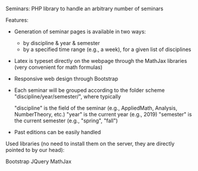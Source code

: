 Seminars: PHP library to handle an arbitrary number of seminars

Features:

- Generation of seminar pages is available in two ways:
    - by discipline & year & semester
    - by a specified time range (e.g., a week), for a given list of disciplines

- Latex is typeset directly on the webpage through the MathJax libraries (very convenient for math formulas)

- Responsive web design through Bootstrap

- Each seminar will be grouped according to the folder scheme "discipline/year/semester/", where typically

   "discipline" is the field of the seminar (e.g., AppliedMath, Analysis, NumberTheory, etc.)
   "year" is the current year (e.g., 2019)
   "semester" is the current semester (e.g., "spring", "fall")

- Past editions can be easily handled



 Used libraries (no need to install them on the server, they are directly pointed to by our head):

 Bootstrap
 JQuery
 MathJax
